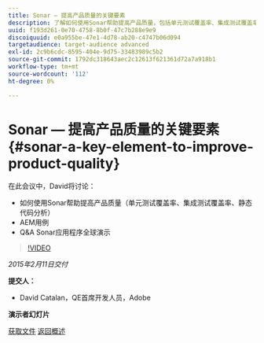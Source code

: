 ```yaml
---
title: Sonar — 提高产品质量的关键要素
description: 了解如何使用Sonar帮助提高产品质量，包括单元测试覆盖率、集成测试覆盖率、静态代码分析。 还可以了解AEM用例并获取Sonar应用程序的问答全局演示。
uuid: f193d261-0e70-4758-8b0f-47c7b288e9e9
discoiquuid: e0a955be-47e1-4d78-ab20-c4747b06d094
targetaudience: target-audience advanced
exl-id: 2c9b6cdc-8595-404e-9d75-33483989c5b2
source-git-commit: 1792dc318643aec2c12613f621361d72a7a918b1
workflow-type: tm+mt
source-wordcount: '112'
ht-degree: 0%

---
```


# Sonar — 提高产品质量的关键要素{#sonar-a-key-element-to-improve-product-quality}

在此会议中，David将讨论：

* 如何使用Sonar帮助提高产品质量（单元测试覆盖率、集成测试覆盖率、静态代码分析）
* AEM用例
* Q&amp;A Sonar应用程序全球演示

>[!VIDEO](https://video.tv.adobe.com/v/19379/?quality=9)

*2015年2月11日交付*

**提交人：**

* David Catalan，QE首席开发人员，Adobe

**演示者幻灯片**

[获取文件](assets/cq-gems-on-aem-sonarqube-2015-02.pdf)
[返回概述](https://helpx.adobe.com/experience-manager/kt/eseminars/gems/aem-index.html)
